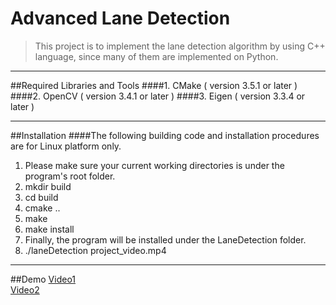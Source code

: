 # Advanced Lane Detection
>This project is to implement the lane detection algorithm by using C++ language, since many of them are implemented on Python.

***
##Required Libraries and Tools
####1. CMake ( version 3.5.1 or later )
####2. OpenCV ( version 3.4.1 or later ) 
####3. Eigen ( version 3.3.4 or later )

***
##Installation
####The following building code and installation procedures are for Linux platform only.  
1. Please make sure your current working directories is under the program's root folder.
2. mkdir build
3. cd build
4. cmake ..
5. make
6. make install
7. Finally, the program will be installed under the LaneDetection folder.
8. ./laneDetection project_video.mp4

***
##Demo
[Video1](https://youtu.be/mP4fvnvR0U8)  
[Video2](https://youtu.be/Ig0B8KG5qYU)  





